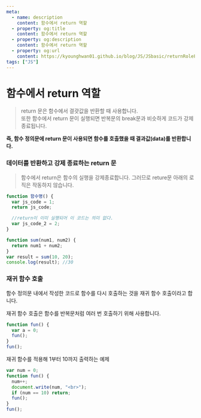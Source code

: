 ```yaml
---
meta:
  - name: description
    content: 함수에서 return 역할
  - property: og:title
    content: 함수에서 return 역할
  - property: og:description
    content: 함수에서 return 역할
  - property: og:url
    content: https://kyounghwan01.github.io/blog/JS/JSbasic/returnRoleFunction/
tags: ["JS"]
---
```


# 함수에서 return 역할

> return 문은 함수에서 결괏값을 반환할 때 사용합니다.
> <br>또한 함수에서 return 문이 실행되면 반복문의 break문과 비슷하게 코드가 강제 종료됩니다.

**즉, 함수 정의문에 return 문이 사용되면 함수를 호출했을 때 결과값(data)를 반환합니다.**

### 데이터를 반환하고 강제 종료하는 return 문

> 함수에서 return은 함수의 실행을 강제종료합니다. 그러므로 reture문 아래의 로직은 작동하지 않습니다.

```js
function 함수명() {
  var js_code = 1;
  return js_code;

  //return이 이미 실행되어 이 코드는 의미 없다.
  var js_code_2 = 2;
}
```

```js
function sum(num1, num2) {
  return num1 + num2;
}
var result = sum(10, 20);
console.log(result); //30
```

### 재귀 함수 호출

함수 정의문 내에서 작성한 코드로 함수를 다시 호출하는 것을 재귀 함수 호출이라고 합니다.

재귀 함수 호출은 함수를 반복문처럼 여러 번 호출하기 위해 사용합니다.

```js
function fun() {
  var a = 0;
  fun();
}
fun();
```

재귀 함수를 적용해 1부터 10까지 출력하는 예제

```js
var num = 0;
function fun() {
  num++;
  document.write(num, "<br>");
  if (num == 10) return;
  fun();
}
fun();
```
